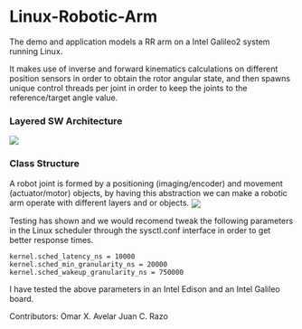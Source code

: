 # Linux-Robotic-Arm

The demo and application models a RR arm on a Intel Galileo2 system running Linux.

It makes use of inverse and forward kinematics calculations on different position sensors in order to obtain the rotor angular state, and then spawns unique control threads per joint in order to keep the joints to the reference/target angle value.


### Layered SW Architecture
<img align="center" src="http://imgh.us/SW_Arch_2.svgz">

### Class Structure
A robot joint is formed by a positioning (imaging/encoder) and movement (actuator/motor) objects, by having this abstraction we can make a robotic arm operate with different layers and or objects.
<img align="center" src="http://imgh.us/SW_Joint.svgz">


Testing has shown and we would recomend tweak the following parameters in the Linux scheduler through the sysctl.conf interface in order to get better response times.

```
kernel.sched_latency_ns = 10000
kernel.sched_min_granularity_ns = 20000
kernel.sched_wakeup_granularity_ns = 750000
```

I have tested the above parameters in an Intel Edison and an Intel Galileo board.


Contributors:
Omar X. Avelar
Juan C. Razo
